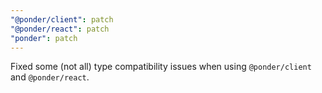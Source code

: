 ```yaml
---
"@ponder/client": patch
"@ponder/react": patch
"ponder": patch
---
```


Fixed some (not all) type compatibility issues when using `@ponder/client` and `@ponder/react`.
